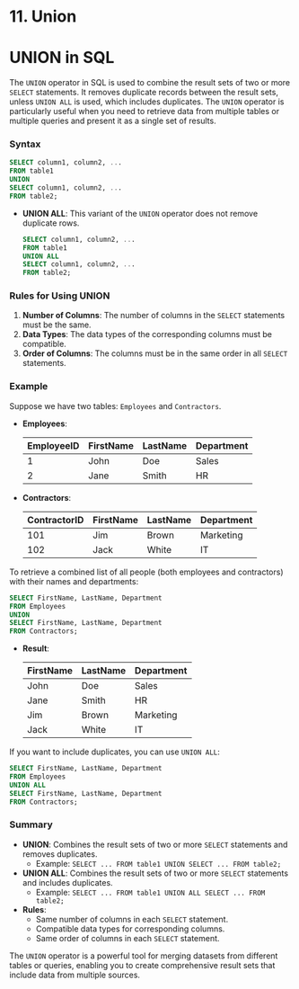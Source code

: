 # 11. Union

# UNION in SQL

The `UNION` operator in SQL is used to combine the result sets of two or more `SELECT` statements. It removes duplicate records between the result sets, unless `UNION ALL` is used, which includes duplicates. The `UNION` operator is particularly useful when you need to retrieve data from multiple tables or multiple queries and present it as a single set of results.

### Syntax

```sql
SELECT column1, column2, ...
FROM table1
UNION
SELECT column1, column2, ...
FROM table2;

```

- **UNION ALL**: This variant of the `UNION` operator does not remove duplicate rows.
    
    ```sql
    SELECT column1, column2, ...
    FROM table1
    UNION ALL
    SELECT column1, column2, ...
    FROM table2;
    
    ```
    

### Rules for Using UNION

1. **Number of Columns**: The number of columns in the `SELECT` statements must be the same.
2. **Data Types**: The data types of the corresponding columns must be compatible.
3. **Order of Columns**: The columns must be in the same order in all `SELECT` statements.

### Example

Suppose we have two tables: `Employees` and `Contractors`.

- **Employees**:
    
    
    | EmployeeID | FirstName | LastName | Department |
    | --- | --- | --- | --- |
    | 1 | John | Doe | Sales |
    | 2 | Jane | Smith | HR |
- **Contractors**:
    
    
    | ContractorID | FirstName | LastName | Department |
    | --- | --- | --- | --- |
    | 101 | Jim | Brown | Marketing |
    | 102 | Jack | White | IT |

To retrieve a combined list of all people (both employees and contractors) with their names and departments:

```sql
SELECT FirstName, LastName, Department
FROM Employees
UNION
SELECT FirstName, LastName, Department
FROM Contractors;

```

- **Result**:
    
    
    | FirstName | LastName | Department |
    | --- | --- | --- |
    | John | Doe | Sales |
    | Jane | Smith | HR |
    | Jim | Brown | Marketing |
    | Jack | White | IT |

If you want to include duplicates, you can use `UNION ALL`:

```sql
SELECT FirstName, LastName, Department
FROM Employees
UNION ALL
SELECT FirstName, LastName, Department
FROM Contractors;

```

### Summary

- **UNION**: Combines the result sets of two or more `SELECT` statements and removes duplicates.
    - Example: `SELECT ... FROM table1 UNION SELECT ... FROM table2;`
- **UNION ALL**: Combines the result sets of two or more `SELECT` statements and includes duplicates.
    - Example: `SELECT ... FROM table1 UNION ALL SELECT ... FROM table2;`
- **Rules**:
    - Same number of columns in each `SELECT` statement.
    - Compatible data types for corresponding columns.
    - Same order of columns in each `SELECT` statement.

The `UNION` operator is a powerful tool for merging datasets from different tables or queries, enabling you to create comprehensive result sets that include data from multiple sources.